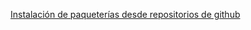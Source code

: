 [Instalación de paqueterías desde repositorios de github](https://stackoverflow.com/questions/3472430/how-can-i-make-setuptools-install-a-package-thats-not-on-pypi)
